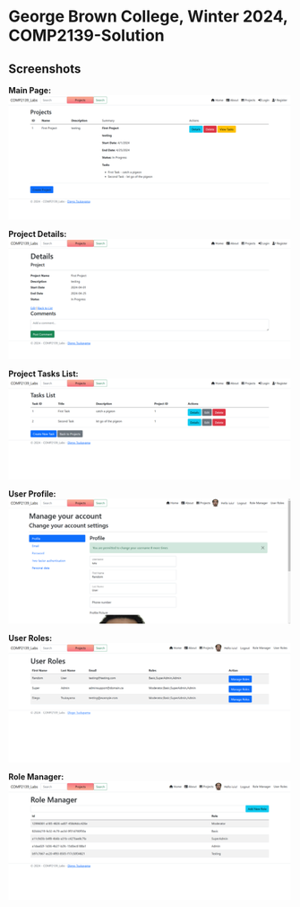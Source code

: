 # George Brown College, Winter 2024, COMP2139-Solution

## Screenshots

**Main Page:**
![Main Page](./COMP2139-Labs/Images/Main_Screen.png)

**Project Details:**
![Project Details](./COMP2139-Labs/Images/Project_Details.png)

**Project Tasks List:**
![Project Tasks List](./COMP2139-Labs/Images/Project_Tasks_List.png)

**User Profile:**
![User Profile](./COMP2139-Labs/Images/User_Profile.png)

**User Roles:**
![User Roles](./COMP2139-Labs/Images/User_Roles.png)

**Role Manager:**
![Role Manager](./COMP2139-Labs/Images/Role_Manager.png)